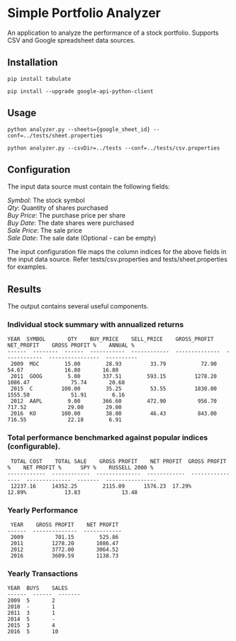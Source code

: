 # Simple Portfolio Analyzer

An application to analyze the performance of a stock portfolio. Supports CSV and Google spreadsheet data sources.

## Installation
```pip install tabulate```

```pip install --upgrade google-api-python-client```

## Usage
```python analyzer.py --sheets={google_sheet_id} --conf=../tests/sheet.properties```

```python analyzer.py --csvDir=../tests --conf=../tests/csv.properties```

## Configuration
The input data source must contain the following fields:

_Symbol_: The stock symbol  
_Qty_: Quantity of shares purchased  
_Buy Price_: The purchase price per share  
_Buy Date_: The date shares were purchased  
_Sale Price_: The sale price  
_Sale Date_: The sale date (Optional - can be empty)

The input configuration file maps the column indices for the above fields in the input data source. Refer tests/csv.properties and tests/sheet.properties for examples.

## Results
The output contains several useful components.

### Individual stock summary with annualized returns

```
YEAR  SYMBOL       QTY    BUY_PRICE    SELL_PRICE    GROSS_PROFIT    NET_PROFIT    GROSS PROFIT %    ANNUAL %
------  --------  ------  -----------  ------------  --------------  ------------  ----------------  ----------
 2009  MGC        15.00        28.93         33.79           72.90         54.67             16.80       16.80
 2011  GOOG        5.00       337.51        593.15         1278.20       1086.47             75.74       20.68
 2015  C         100.00        35.25         53.55         1830.00       1555.50             51.91        6.16
 2012  AAPL        9.00       366.60        472.90          956.70        717.52             29.00       29.00
 2016  KO        100.00        38.00         46.43          843.00        716.55             22.18        6.91
 ```

### Total performance benchmarked against popular indices (configurable).

```
 TOTAL COST    TOTAL SALE    GROSS PROFIT    NET PROFIT  GROSS PROFIT %    NET PROFIT %      SPY %    RUSSELL 2000 %
------------  ------------  --------------  ------------  ----------------  --------------  -------  ----------------
 12237.16     14352.25        2115.09      1576.23  17.29%            12.89%            13.83             13.48
 ```
### Yearly Performance

```
 YEAR    GROSS PROFIT    NET PROFIT
------  --------------  ------------
 2009          701.15        525.86
 2011         1278.20       1086.47
 2012         3772.00       3064.52
 2016         3609.59       1138.73
```

### Yearly Transactions

```
YEAR  BUYS    SALES
------  ------  -------
2009  5       2
2010  -       1
2011  3       1
2014  5       -
2015  3       4
2016  5       10
```

